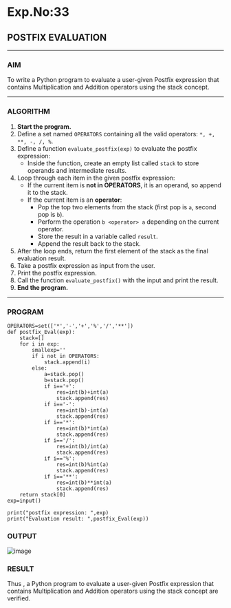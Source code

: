 # Exp.No:33  
## POSTFIX EVALUATION

---

### AIM  
To write a Python program to evaluate a user-given Postfix expression that contains Multiplication and Addition operators using the stack concept.

---

### ALGORITHM

1. **Start the program.**
2. Define a set named `OPERATORS` containing all the valid operators: `*, +, **, -, /, %`.
3. Define a function `evaluate_postfix(exp)` to evaluate the postfix expression:
   - Inside the function, create an empty list called `stack` to store operands and intermediate results.
4. Loop through each item in the given postfix expression:
   - If the current item is **not in OPERATORS**, it is an operand, so append it to the stack.
   - If the current item is an **operator**:
     - Pop the top two elements from the stack (first pop is `a`, second pop is `b`).
     - Perform the operation `b <operator> a` depending on the current operator.
     - Store the result in a variable called `result`.
     - Append the result back to the stack.
5. After the loop ends, return the first element of the stack as the final evaluation result.
6. Take a postfix expression as input from the user.
7. Print the postfix expression.
8. Call the function `evaluate_postfix()` with the input and print the result.
9. **End the program.**

---

### PROGRAM

```
OPERATORS=set(['*','-','+','%','/','**'])
def postfix_Eval(exp):
    stack=[]
    for i in exp:
        smallexp=''
        if i not in OPERATORS:
            stack.append(i)
        else:
            a=stack.pop()
            b=stack.pop()
            if i=='+':
                res=int(b)+int(a)
                stack.append(res) 
            if i=='-':
                res=int(b)-int(a)
                stack.append(res) 
            if i=='*':
                res=int(b)*int(a)
                stack.append(res) 
            if i=='/':
                res=int(b)/int(a)
                stack.append(res) 
            if i=='%':
                res=int(b)%int(a)
                stack.append(res) 
            if i=='**':
                res=int(b)**int(a)
                stack.append(res)
    return stack[0]
exp=input()

print("postfix expression: ",exp)
print("Evaluation result: ",postfix_Eval(exp))

```

### OUTPUT
![image](https://github.com/user-attachments/assets/0508e45f-3c8e-4549-8ab5-1a3ee79e8a4b)

### RESULT
Thus , a Python program to evaluate a user-given Postfix expression that contains Multiplication and Addition operators using the stack concept are verified.
